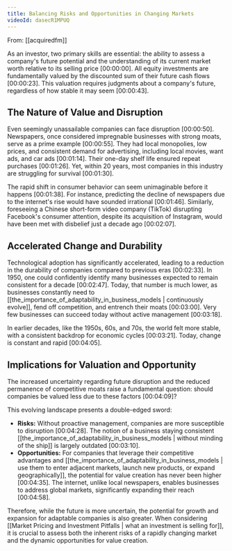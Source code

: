 ```yaml
---
title: Balancing Risks and Opportunities in Changing Markets
videoId: dasecR1MPUQ
---
```


From: [[acquiredfm]] <br/> 

As an investor, two primary skills are essential: the ability to assess a company's future potential and the understanding of its current market worth relative to its selling price <a class="yt-timestamp" data-t="00:00:00">[00:00:00]</a>. All equity investments are fundamentally valued by the discounted sum of their future cash flows <a class="yt-timestamp" data-t="00:00:23">[00:00:23]</a>. This valuation requires judgments about a company's future, regardless of how stable it may seem <a class="yt-timestamp" data-t="00:00:43">[00:00:43]</a>.

## The Nature of Value and Disruption

Even seemingly unassailable companies can face disruption <a class="yt-timestamp" data-t="00:00:50">[00:00:50]</a>. Newspapers, once considered impregnable businesses with strong moats, serve as a prime example <a class="yt-timestamp" data-t="00:00:55">[00:00:55]</a>. They had local monopolies, low prices, and consistent demand for advertising, including local movies, want ads, and car ads <a class="yt-timestamp" data-t="00:01:14">[00:01:14]</a>. Their one-day shelf life ensured repeat purchases <a class="yt-timestamp" data-t="00:01:26">[00:01:26]</a>. Yet, within 20 years, most companies in this industry are struggling for survival <a class="yt-timestamp" data-t="00:01:30">[00:01:30]</a>.

The rapid shift in consumer behavior can seem unimaginable before it happens <a class="yt-timestamp" data-t="00:01:38">[00:01:38]</a>. For instance, predicting the decline of newspapers due to the internet's rise would have sounded irrational <a class="yt-timestamp" data-t="00:01:46">[00:01:46]</a>. Similarly, foreseeing a Chinese short-form video company (TikTok) disrupting Facebook's consumer attention, despite its acquisition of Instagram, would have been met with disbelief just a decade ago <a class="yt-timestamp" data-t="00:02:07">[00:02:07]</a>.

## Accelerated Change and Durability

Technological adoption has significantly accelerated, leading to a reduction in the durability of companies compared to previous eras <a class="yt-timestamp" data-t="00:02:33">[00:02:33]</a>. In 1950, one could confidently identify many businesses expected to remain consistent for a decade <a class="yt-timestamp" data-t="00:02:47">[00:02:47]</a>. Today, that number is much lower, as businesses constantly need to [[the_importance_of_adaptability_in_business_models | continuously evolve]], fend off competition, and entrench their moats <a class="yt-timestamp" data-t="00:03:00">[00:03:00]</a>. Very few businesses can succeed today without active management <a class="yt-timestamp" data-t="00:03:18">[00:03:18]</a>.

In earlier decades, like the 1950s, 60s, and 70s, the world felt more stable, with a consistent backdrop for economic cycles <a class="yt-timestamp" data-t="00:03:21">[00:03:21]</a>. Today, change is constant and rapid <a class="yt-timestamp" data-t="00:04:05">[00:04:05]</a>.

## Implications for Valuation and Opportunity

The increased uncertainty regarding future disruption and the reduced permanence of competitive moats raise a fundamental question: should companies be valued less due to these factors <a class="yt-timestamp" data-t="00:04:09">[00:04:09]</a>?

This evolving landscape presents a double-edged sword:
*   **Risks:** Without proactive management, companies are more susceptible to disruption <a class="yt-timestamp" data-t="00:04:28">[00:04:28]</a>. The notion of a business staying consistent [[the_importance_of_adaptability_in_business_models | without minding of the ship]] is largely outdated <a class="yt-timestamp" data-t="00:03:10">[00:03:10]</a>.
*   **Opportunities:** For companies that leverage their competitive advantages and [[the_importance_of_adaptability_in_business_models | use them to enter adjacent markets, launch new products, or expand geographically]], the potential for value creation has never been higher <a class="yt-timestamp" data-t="00:04:35">[00:04:35]</a>. The internet, unlike local newspapers, enables businesses to address global markets, significantly expanding their reach <a class="yt-timestamp" data-t="00:04:58">[00:04:58]</a>.

Therefore, while the future is more uncertain, the potential for growth and expansion for adaptable companies is also greater. When considering [[Market Pricing and Investment Pitfalls | what an investment is selling for]], it is crucial to assess both the inherent risks of a rapidly changing market and the dynamic opportunities for value creation.